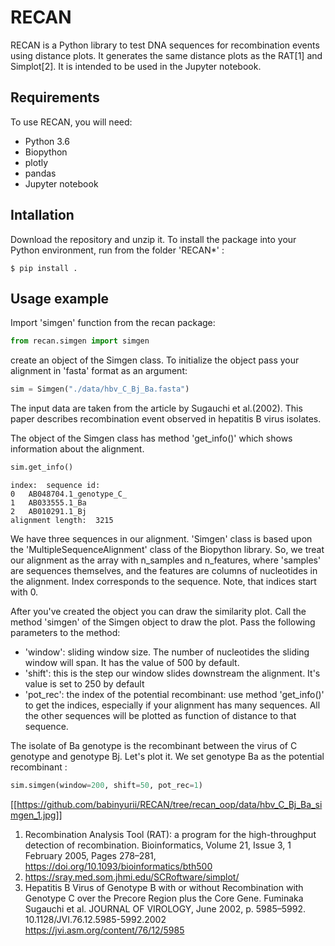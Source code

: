 # RECAN
RECAN is a Python library to test DNA sequences for recombination events using distance plots. It generates the same distance plots as the RAT[1] and Simplot[2]. It is intended to be used in the Jupyter notebook.

## Requirements
To use RECAN, you will need:
- Python 3.6
- Biopython
- plotly 
- pandas
- Jupyter notebook

## Intallation
Download the repository and unzip it. To install the package  into your Python environment, run from the folder 'RECAN*' :

```
$ pip install .
```

## Usage example

Import 'simgen' function from the recan package:
```python
from recan.simgen import simgen
```

create an object of the Simgen class. To initialize the object pass your alignment in 'fasta' format as an argument:
```python
sim = Simgen("./data/hbv_C_Bj_Ba.fasta")
```
The input data are taken from the article by Sugauchi et al.(2002). This paper describes recombination event observed in hepatitis B virus isolates.

The object of the Simgen class has method 'get_info()' which shows information about the alignment. 
```python
sim.get_info()
```
```
index:	sequence id:
0	AB048704.1_genotype_C_
1	AB033555.1_Ba
2	AB010291.1_Bj
alignment length:  3215
```


We have three sequences in our alignment. 'Simgen' class is based upon the 'MultipleSequenceAlignment' class of the Biopython library.  So, we treat our alignment as the array with n_samples and n_features, where 'samples' are sequences themselves, and the features are columns of nucleotides in the alignment. Index corresponds to the sequence. Note, that indices start with 0.


After you've created the object you can draw the similarity plot. 
Call the method 'simgen' of the Simgen object to draw the plot. Pass the following parameters to the method:
- 'window': sliding window size. The number of nucleotides the sliding window will span. It has the value of 500 by default.
- 'shift': this is the step our window slides downstream the alignment. It's value is set to 250 by default
- 'pot_rec': the index of the potential recombinant: use method 'get_info()' to get the indices, especially if your alignment has many sequences. All the other sequences will be plotted as function of distance to that sequence.

The isolate of Ba genotype is the recombinant between the virus of C genotype and genotype Bj. Let's plot it. We set genotype Ba as the potential recombinant : 

```python
sim.simgen(window=200, shift=50, pot_rec=1)
```
[[https://github.com/babinyurii/RECAN/tree/recan_oop/data/hbv_C_Bj_Ba_simgen_1.jpg]]

1. Recombination Analysis Tool (RAT): a program for the high-throughput detection of recombination. Bioinformatics, Volume 21, Issue 3, 1 February 2005, Pages 278–281, https://doi.org/10.1093/bioinformatics/bth500
2. https://sray.med.som.jhmi.edu/SCRoftware/simplot/ 
3.  Hepatitis B Virus of Genotype B with or without Recombination with Genotype C over the Precore Region plus the Core Gene. Fuminaka Sugauchi et al. JOURNAL OF VIROLOGY, June 2002, p. 5985–5992. 10.1128/JVI.76.12.5985-5992.2002 https://jvi.asm.org/content/76/12/5985 
